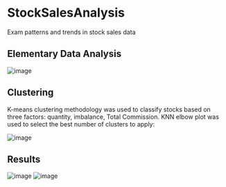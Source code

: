 # StockSalesAnalysis
Exam patterns and trends in stock sales data

## Elementary Data Analysis

![image](https://user-images.githubusercontent.com/24922489/112740795-22874700-8f3d-11eb-82bf-7b66a1c0bc12.png)

## Clustering
K-means clustering methodology was used to classify stocks based on three factors: quantity, imbalance, Total Commission. KNN elbow plot was used to select the best number of clusters to apply:

![image](https://user-images.githubusercontent.com/24922489/112740811-3f237f00-8f3d-11eb-86d1-aa46e18ad2e5.png)


## Results

![image](https://user-images.githubusercontent.com/24922489/112740854-84e04780-8f3d-11eb-8dd3-1a7212cd69ae.png)
![image](https://user-images.githubusercontent.com/24922489/112740859-8ad62880-8f3d-11eb-94a5-c4b43076460c.png)
